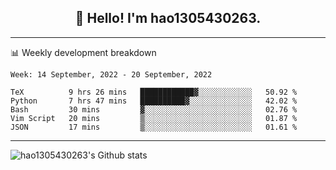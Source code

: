 <h2 align="center">👋 Hello! I'm hao1305430263.</h2>


---- 
📊 Weekly development breakdown

<!--START_SECTION:waka-->
```text
Week: 14 September, 2022 - 20 September, 2022

TeX          9 hrs 26 mins   ████████████▓░░░░░░░░░░░░   50.92 % 
Python       7 hrs 47 mins   ██████████▓░░░░░░░░░░░░░░   42.02 % 
Bash         30 mins         ▓░░░░░░░░░░░░░░░░░░░░░░░░   02.76 % 
Vim Script   20 mins         ▒░░░░░░░░░░░░░░░░░░░░░░░░   01.87 % 
JSON         17 mins         ▒░░░░░░░░░░░░░░░░░░░░░░░░   01.61 % 
```
<!--END_SECTION:waka-->
----
![hao1305430263's Github stats](https://github-readme-stats.vercel.app/api?username=hao1305430263&show_icons=true)


<!--
**hao1305430263/hao1305430263** is a ✨ _special_ ✨ repository because its `README.md` (this file) appears on your GitHub profile.

Here are some ideas to get you started:

- 🔭 I’m currently working on ...
- 🌱 I’m currently learning ...
- 👯 I’m looking to collaborate on ...
- 🤔 I’m looking for help with ...
- 💬 Ask me about ...
- 📫 How to reach me: ...
- 😄 Pronouns: ...
- ⚡ Fun fact: ...
-->
